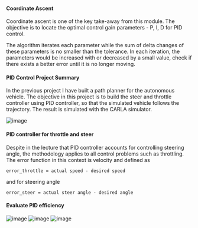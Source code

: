 #### Coordinate Ascent

Coordinate ascent is one of the key take-away from this module.  The objective is to locate the optimal control gain parameters - P, I, D for PID control.

The algorithm iterates each parameter while the sum of delta changes of these parameters is no smaller than the tolerance.  In each iteration, the parameters would be increased with or decreased by a small value, check if there exists a better error until it is no longer moving.   

#### PID Control Project Summary
In the previous project I have built a path planner for the autonomous vehicle. The objective in this project is to build the steer and throttle controller using PID controller, so that the simulated vehicle follows the trajectory.   The result is simulated with the CARLA simulator.

![image](https://user-images.githubusercontent.com/21034990/227677040-d2c6a13e-592f-4516-ab59-d3f5f6cd2783.png)

#### PID controller for throttle and steer
Despite in the lecture that PID controller accounts for controlling steering angle, the methodology applies to all control problems such as throttling.  The error function in this context is velocity and defined as

```
error_throttle = actual speed - desired speed
```
and for steering angle
```
error_steer = actual steer angle - desired angle
```

#### Evaluate PID efficiency
![image](https://user-images.githubusercontent.com/21034990/227737543-80fca415-8a48-46ef-8839-8a3e2d92baf8.png)
![image](https://user-images.githubusercontent.com/21034990/227737557-dbc24f11-c2ab-4f57-a3d1-33923c19a320.png)
![image](https://user-images.githubusercontent.com/21034990/227737609-225bdebd-04e8-430b-826d-d843037bf1c7.png)
